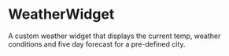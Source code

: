 WeatherWidget
=============
A custom weather widget that displays the current temp, weather conditions and five day forecast for a pre-defined city.

